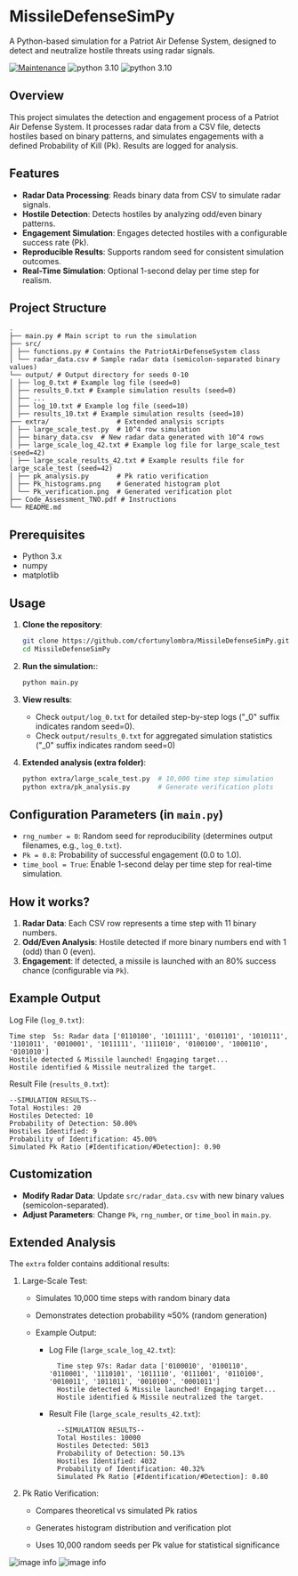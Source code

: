 # MissileDefenseSimPy
A Python-based simulation for a Patriot Air Defense System, designed to detect and neutralize hostile threats using radar signals.

[![Maintenance](https://img.shields.io/badge/Maintained%3F-yes-green.svg)](https://github.com/cfortunylombra/MissileDefenseSimPy/graphs/commit-activity) ![python 3.10](https://img.shields.io/badge/version-latest-blue.svg) ![python 3.10](https://img.shields.io/badge/python-3.10-blue.svg)

## Overview

This project simulates the detection and engagement process of a Patriot Air Defense System. It processes radar data from a CSV file, detects hostiles based on binary patterns, and simulates engagements with a defined Probability of Kill (Pk). Results are logged for analysis.

## Features

- **Radar Data Processing**: Reads binary data from CSV to simulate radar signals.
- **Hostile Detection**: Detects hostiles by analyzing odd/even binary patterns.
- **Engagement Simulation**: Engages detected hostiles with a configurable success rate (Pk).
- **Reproducible Results**: Supports random seed for consistent simulation outcomes.
- **Real-Time Simulation**: Optional 1-second delay per time step for realism.

## Project Structure
    .
    ├── main.py # Main script to run the simulation
    ├── src/
    │ ├── functions.py # Contains the PatriotAirDefenseSystem class
    │ └── radar_data.csv # Sample radar data (semicolon-separated binary values)
    └── output/ # Output directory for seeds 0-10
    │ ├── log_0.txt # Example log file (seed=0)
    │ ├── results_0.txt # Example simulation results (seed=0)
    │ ├── ...
    │ ├── log_10.txt # Example log file (seed=10)
    │ ├── results_10.txt # Example simulation results (seed=10)
    ├── extra/                 # Extended analysis scripts
    │ ├── large_scale_test.py  # 10^4 row simulation
    │ ├── binary_data.csv  # New radar data generated with 10^4 rows
    │ ├── large_scale_log_42.txt # Example log file for large_scale_test (seed=42)
    │ ├── large_scale_results_42.txt # Example results file for large_scale_test (seed=42)
    │ ├── pk_analysis.py       # Pk ratio verification
    │ ├── Pk_histograms.png    # Generated histogram plot
    │ └── Pk_verification.png  # Generated verification plot
    ├── Code_Assessment_TNO.pdf # Instructions
    └── README.md

## Prerequisites

- Python 3.x
- numpy
- matplotlib

## Usage

1. **Clone the repository**:
   ```bash
   git clone https://github.com/cfortunylombra/MissileDefenseSimPy.git
   cd MissileDefenseSimPy

2. **Run the simulation:**:
    ```bash
    python main.py

3. **View results**:
    - Check `output/log_0.txt` for detailed step-by-step logs ("_0" suffix indicates random seed=0).
    -  Check `output/results_0.txt` for aggregated simulation statistics ("_0" suffix indicates random seed=0)

4. **Extended analysis (extra folder)**:
    ```bash
    python extra/large_scale_test.py  # 10,000 time step simulation
    python extra/pk_analysis.py       # Generate verification plots

## Configuration Parameters (in `main.py`)

- `rng_number = 0`: Random seed for reproducibility (determines output filenames, e.g., `log_0.txt`).
- `Pk = 0.8`: Probability of successful engagement (0.0 to 1.0).
- `time_bool = True`: Enable 1-second delay per time step for real-time simulation.

## How it works?

1. **Radar Data**: Each CSV row represents a time step with 11 binary numbers.
2. **Odd/Even Analysis**: Hostile detected if more binary numbers end with 1 (odd) than 0 (even).
3. **Engagement**: If detected, a missile is launched with an 80% success chance (configurable via `Pk`).

## Example Output 

Log File (`log_0.txt`):

    Time step  5s: Radar data ['0110100', '1011111', '0101101', '1010111', '1101011', '0010001', '1011111', '1111010', '0100100', '1000110', '0101010']
    Hostile detected & Missile launched! Engaging target...
    Hostile identified & Missile neutralized the target.

Result File (`results_0.txt`):

    --SIMULATION RESULTS--
    Total Hostiles: 20
    Hostiles Detected: 10
    Probability of Detection: 50.00%
    Hostiles Identified: 9
    Probability of Identification: 45.00%
    Simulated Pk Ratio [#Identification/#Detection]: 0.90


## Customization 

- **Modify Radar Data**: Update `src/radar_data.csv` with new binary values (semicolon-separated).
- **Adjust Parameters**: Change `Pk`, `rng_number`, or `time_bool` in `main.py`.

## Extended Analysis

The `extra` folder contains additional results:

1. Large-Scale Test:

    - Simulates 10,000 time steps with random binary data

    - Demonstrates detection probability ≈50% (random generation)

    - Example Output:

        - Log File (`large_scale_log_42.txt`):

                Time step 97s: Radar data ['0100010', '0100110', '0110001', '1110101', '1011110', '0111001', '0110100', '0010011', '1011011', '0010100', '0001011']
                Hostile detected & Missile launched! Engaging target...
                Hostile identified & Missile neutralized the target.

        - Result File (`large_scale_results_42.txt`):

                --SIMULATION RESULTS--
                Total Hostiles: 10000
                Hostiles Detected: 5013
                Probability of Detection: 50.13%
                Hostiles Identified: 4032
                Probability of Identification: 40.32%
                Simulated Pk Ratio [#Identification/#Detection]: 0.80

2. Pk Ratio Verification:

    - Compares theoretical vs simulated Pk ratios

    - Generates histogram distribution and verification plot

    - Uses 10,000 random seeds per Pk value for statistical significance

![image info](./extra/Pk_histograms.png)
![image info](./extra/Pk_verification.png)
